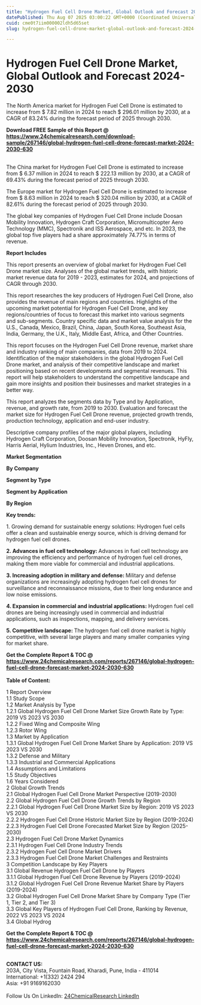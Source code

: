 ```yaml
---
title: "Hydrogen Fuel Cell Drone Market, Global Outlook and Forecast 2024-2030"
datePublished: Thu Aug 07 2025 03:00:22 GMT+0000 (Coordinated Universal Time)
cuid: cme0t7iim000002ldh5d65set
slug: hydrogen-fuel-cell-drone-market-global-outlook-and-forecast-2024-2030

---
```


# Hydrogen Fuel Cell Drone Market, Global Outlook and Forecast 2024-2030

<p>
</p><p>
The North America market for Hydrogen Fuel Cell Drone is estimated to increase from $ 7.82 million in 2024 to reach $ 296.01 million by 2030, at a CAGR of 83.24% during the forecast period of 2025 through 2030.</p><p>
</p><div><b>Download FREE Sample of this Report @ 
            <a href="https://www.24chemicalresearch.com/download-sample/267146/global-hydrogen-fuel-cell-drone-forecast-market-2024-2030-630">
            https://www.24chemicalresearch.com/download-sample/267146/global-hydrogen-fuel-cell-drone-forecast-market-2024-2030-630</a></b></div><br><p>
The China market for Hydrogen Fuel Cell Drone is estimated to increase from $ 6.37 million in 2024 to reach $ 222.13 million by 2030, at a CAGR of 69.43% during the forecast period of 2025 through 2030.</p><p>
</p><p>
The Europe market for Hydrogen Fuel Cell Drone is estimated to increase from $ 8.63 million in 2024 to reach $ 320.04 million by 2030, at a CAGR of 82.61% during the forecast period of 2025 through 2030.</p><p>
</p><p>
The global key companies of Hydrogen Fuel Cell Drone include Doosan Mobility Innovation, Hydrogen Craft Corporation, Micromulticopter Aero Technology (MMC), Spectronik and ISS Aerospace, and etc. In 2023, the global top five players had a share approximately 74.77% in terms of revenue.</p><p>
</p><p>
<strong>Report Includes</strong></p><p>
</p><p>
This report presents an overview of global market for Hydrogen Fuel Cell Drone market size. Analyses of the global market trends, with historic market revenue data for 2019 - 2023, estimates for 2024, and projections of CAGR through 2030.</p><p>
</p><p>
This report researches the key producers of Hydrogen Fuel Cell Drone, also provides the revenue of main regions and countries. Highlights of the upcoming market potential for Hydrogen Fuel Cell Drone, and key regions/countries of focus to forecast this market into various segments and sub-segments. Country specific data and market value analysis for the U.S., Canada, Mexico, Brazil, China, Japan, South Korea, Southeast Asia, India, Germany, the U.K., Italy, Middle East, Africa, and Other Countries.</p><p>
</p><p>
This report focuses on the Hydrogen Fuel Cell Drone revenue, market share and industry ranking of main companies, data from 2019 to 2024. Identification of the major stakeholders in the global Hydrogen Fuel Cell Drone market, and analysis of their competitive landscape and market positioning based on recent developments and segmental revenues. This report will help stakeholders to understand the competitive landscape and gain more insights and position their businesses and market strategies in a better way.</p><p>
</p><p>
This report analyzes the segments data by Type and by Application, revenue, and growth rate, from 2019 to 2030. Evaluation and forecast the market size for Hydrogen Fuel Cell Drone revenue, projected growth trends, production technology, application and end-user industry.</p><p>
</p><p>
Descriptive company profiles of the major global players, including Hydrogen Craft Corporation, Doosan Mobility Innovation, Spectronik, HyFly, Harris Aerial, Hylium Industries, Inc., Heven Drones, and etc.</p><p>
</p><p>
<strong>Market Segmentation</strong></p><p>
</p><p>
<strong>By Company</strong>
</p><p>
<strong>Segment by Type</strong></p><p>
</p><p>
<strong>Segment by Application</strong></p><p>
</p><p>
<strong>By Region</strong></p><p>
</p><p>
<strong>Key trends:</strong></p><p>
1. Growing demand for sustainable energy solutions: Hydrogen fuel cells offer a clean and sustainable energy source, which is driving demand for hydrogen fuel cell drones.</p><p>
<strong>2. Advances in fuel cell technology: </strong>Advances in fuel cell technology are improving the efficiency and performance of hydrogen fuel cell drones, making them more viable for commercial and industrial applications.</p><p>
<strong>3. Increasing adoption in military and defense: </strong>Military and defense organizations are increasingly adopting hydrogen fuel cell drones for surveillance and reconnaissance missions, due to their long endurance and low noise emissions.</p><p>
<strong>4. Expansion in commercial and industrial applications:</strong> Hydrogen fuel cell drones are being increasingly used in commercial and industrial applications, such as inspections, mapping, and delivery services.</p><p>
<strong>5. Competitive landscape: </strong>The hydrogen fuel cell drone market is highly competitive, with several large players and many smaller companies vying for market share.</p>

<div><b>Get the Complete Report & TOC @ 
            <a href="https://www.24chemicalresearch.com/reports/267146/global-hydrogen-fuel-cell-drone-forecast-market-2024-2030-630">
            https://www.24chemicalresearch.com/reports/267146/global-hydrogen-fuel-cell-drone-forecast-market-2024-2030-630</a></b></div><br>
            <b>Table of Content:</b><p>1 Report Overview<br />
1.1 Study Scope<br />
1.2 Market Analysis by Type<br />
1.2.1 Global Hydrogen Fuel Cell Drone Market Size Growth Rate by Type: 2019 VS 2023 VS 2030<br />
1.2.2 Fixed Wing and Composite Wing<br />
1.2.3 Rotor Wing<br />
1.3 Market by Application<br />
1.3.1 Global Hydrogen Fuel Cell Drone Market Share by Application: 2019 VS 2023 VS 2030<br />
1.3.2 Defense and Military<br />
1.3.3 Industrial and Commercial Applications<br />
1.4 Assumptions and Limitations<br />
1.5 Study Objectives<br />
1.6 Years Considered<br />
2 Global Growth Trends<br />
2.1 Global Hydrogen Fuel Cell Drone Market Perspective (2019-2030)<br />
2.2 Global Hydrogen Fuel Cell Drone Growth Trends by Region<br />
2.2.1 Global Hydrogen Fuel Cell Drone Market Size by Region: 2019 VS 2023 VS 2030<br />
2.2.2 Hydrogen Fuel Cell Drone Historic Market Size by Region (2019-2024)<br />
2.2.3 Hydrogen Fuel Cell Drone Forecasted Market Size by Region (2025-2030)<br />
2.3 Hydrogen Fuel Cell Drone Market Dynamics<br />
2.3.1 Hydrogen Fuel Cell Drone Industry Trends<br />
2.3.2 Hydrogen Fuel Cell Drone Market Drivers<br />
2.3.3 Hydrogen Fuel Cell Drone Market Challenges and Restraints<br />
3 Competition Landscape by Key Players<br />
3.1 Global Revenue Hydrogen Fuel Cell Drone by Players<br />
3.1.1 Global Hydrogen Fuel Cell Drone Revenue by Players (2019-2024)<br />
3.1.2 Global Hydrogen Fuel Cell Drone Revenue Market Share by Players (2019-2024)<br />
3.2 Global Hydrogen Fuel Cell Drone Market Share by Company Type (Tier 1, Tier 2, and Tier 3)<br />
3.3 Global Key Players of Hydrogen Fuel Cell Drone, Ranking by Revenue, 2022 VS 2023 VS 2024<br />
3.4 Global Hydrog</p>

<div><b>Get the Complete Report & TOC @ 
            <a href="https://www.24chemicalresearch.com/reports/267146/global-hydrogen-fuel-cell-drone-forecast-market-2024-2030-630">
            https://www.24chemicalresearch.com/reports/267146/global-hydrogen-fuel-cell-drone-forecast-market-2024-2030-630</a></b></div><br>

<b>CONTACT US:</b><br>
            203A, City Vista, Fountain Road, Kharadi, Pune, India - 411014<br>
            International: +1(332) 2424 294<br>
            Asia: +91 9169162030 <br><br>
            Follow Us On LinkedIn: <a href="https://www.linkedin.com/company/24chemicalresearch/">24ChemicalResearch LinkedIn</a>